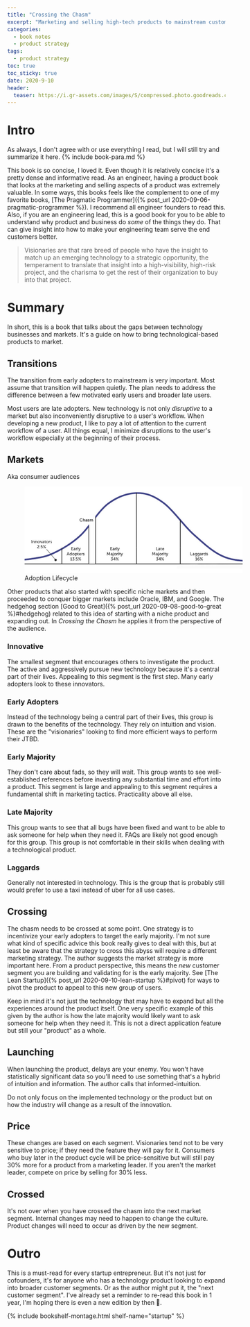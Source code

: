 ```yaml
---
title: "Crossing the Chasm" 
excerpt: "Marketing and selling high-tech products to mainstream customers."
categories:
  - book notes
  - product strategy
tags:
  - product strategy
toc: true
toc_sticky: true
date: 2020-9-10
header:
  teaser: https://i.gr-assets.com/images/S/compressed.photo.goodreads.com/books/1421709292l/61329.jpg
---
```

# Intro
As always, I don't agree with or use everything I read, but I will still try and
summarize it here. {% include book-para.md %}

This book is so concise, I loved it. Even though it is relatively concise
it's a pretty dense and informative read. As an engineer, having a product book
that looks at the marketing and selling aspects of a product was extremely
valuable. In some ways, this books feels like the complement to one of my
favorite books, [The Pragmatic Programmer]({% post_url
2020-09-06-pragmatic-programmer %}). I recommend all engineer founders to read
this. Also, if you are an engineering lead, this is a good book for you
to be able to understand why product and business do *some* of the things they
do. That can give insight into how to make your engineering team serve the end
customers better.

> Visionaries are that rare breed of people who have the insight to match up an emerging technology to a strategic opportunity, the temperament to translate that insight into a high-visibility, high-risk project, and the charisma to get the rest of their organization to buy into that project.

# Summary
In short, this is a book that talks about the gaps between technology businesses
and markets. It's a guide on how to bring technological-based products to market.

## Transitions
The transition from early adopters to mainstream is very important. Most assume
that transition will happen quietly. The plan needs to address the difference
between a few motivated early users and broader late users.

Most users are late adopters. New technology is not only *disruptive* to a
market but also inconveniently disruptive to a user's workflow. When developing
a new product, I like to pay a lot of attention to the current workflow of a
user. All things equal, I minimize disruptions to the user's workflow especially
at the beginning of their process.

## Markets
Aka consumer audiences
<figure style='width: 100%' class='align-center'>
  <a href='/assets/posts/unsorted/chasm-markets.jpeg'><img src='/assets/posts/unsorted/chasm-markets.jpeg'></a>
  <figcaption>Adoption Lifecycle</figcaption>
</figure>

Other products that also started with specific niche markets and then proceeded
to conquer bigger markets include Oracle, IBM, and Google. The hedgehog section
[Good to Great]({% post_url 2020-09-08-good-to-great %}#hedgehog) related to
this idea of starting with a niche product and expanding out. In *Crossing the
Chasm* he applies it from the perspective of the audience.


### Innovative
The smallest segment that encourages others to investigate the product. The active
and aggressively pursue new technology because it's a central part of their
lives. Appealing to this segment is the first step. Many early adopters look to
these innovators.

### Early Adopters
Instead of the technology being a central part of their lives, this group is
drawn to the benefits of the technology. They rely on intuition and vision.
These are the "visionaries" looking to find more efficient ways to perform their
JTBD.

### Early Majority
They don't care about fads, so they will wait. This group wants to see well-established references before investing any substantial time and effort into a
product. This segment is large and appealing to this segment requires a
fundamental shift in marketing tactics. Practicality above all else.

### Late Majority
This group wants to see that all bugs have been fixed and want to be able to ask
someone for help when they need it. FAQs are likely not good enough for this
group. This group is not comfortable in their skills when dealing with a
technological product.

### Laggards
Generally not interested in technology. This is the group that is probably still
would prefer to use a taxi instead of uber for all use cases.

## Crossing
The chasm needs to be crossed at some point. One strategy is to incentivize your
early adopters to target the early majority. I'm not sure what kind of specific
advice this book really gives to deal with this, but at least be aware that the
strategy to cross this abyss will require a different marketing strategy. The
author suggests the market strategy is more important here. From a product
perspective, this means the *new* customer segment you are building and
validating for is the early majority. See [The Lean Startup]({% post_url
2020-09-10-lean-startup %}#pivot) for ways to pivot the product to
appeal to this new group of users.

Keep in mind it's not just the technology that may have to expand but all the experiences around the product itself. One very specific example of this
given by the author is how the late majority would likely want to ask someone
for help when they need it. This is not a direct application feature but still your
"product" as a whole.

## Launching
When launching the product, delays are your enemy. You won't have statistically
significant data so you'll need to use something that's a hybrid of intuition
and information. The author calls that informed-intuition.

Do not only focus on the implemented technology or the product but on how the
industry will change as a result of the innovation.

## Price
These changes are based on each segment. Visionaries tend not to be very sensitive to
price; if they need the feature they will pay for it. Consumers who buy later in
the product cycle will be price-sensitive but will still pay 30% more for a
product from a marketing leader. If you aren't the market leader, compete on
price by selling for 30% less.

## Crossed
It's not over when you have crossed the chasm into the next market segment.
Internal changes may need to happen to change the culture. Product changes will
need to occur as driven by the new segment. 

# Outro
This is a must-read for every startup entrepreneur. But it's not just for
cofounders, it's for anyone who has a technology product looking to expand into broader
customer segments. Or as the author might put it, the "next customer segment".
I've already set a reminder to re-read this book in 1 year, I'm hoping there is
even a new edition by then 🤞.

{% include bookshelf-montage.html shelf-name="startup" %}